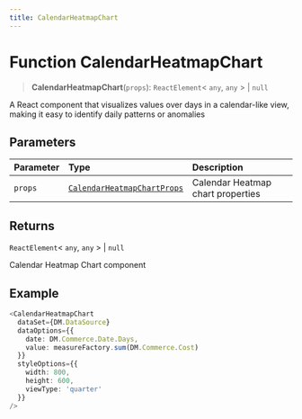 ```yaml
---
title: CalendarHeatmapChart
---
```


# Function CalendarHeatmapChart

> **CalendarHeatmapChart**(`props`): `ReactElement`\< `any`, `any` \> \| `null`

A React component that visualizes values over days in a calendar-like view,
making it easy to identify daily patterns or anomalies

## Parameters

| Parameter | Type | Description |
| :------ | :------ | :------ |
| `props` | [`CalendarHeatmapChartProps`](../interfaces/interface.CalendarHeatmapChartProps.md) | Calendar Heatmap chart properties |

## Returns

`ReactElement`\< `any`, `any` \> \| `null`

Calendar Heatmap Chart component

## Example

```ts
<CalendarHeatmapChart
  dataSet={DM.DataSource}
  dataOptions={{
    date: DM.Commerce.Date.Days,
    value: measureFactory.sum(DM.Commerce.Cost)
  }}
  styleOptions={{
    width: 800,
    height: 600,
    viewType: 'quarter'
  }}
/>
```
